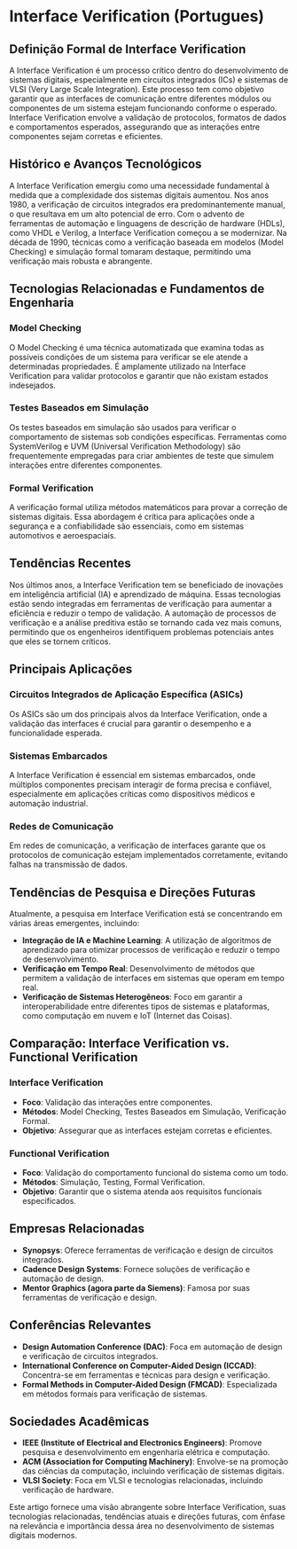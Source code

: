 # Interface Verification (Portugues)

## Definição Formal de Interface Verification

A Interface Verification é um processo crítico dentro do desenvolvimento de sistemas digitais, especialmente em circuitos integrados (ICs) e sistemas de VLSI (Very Large Scale Integration). Este processo tem como objetivo garantir que as interfaces de comunicação entre diferentes módulos ou componentes de um sistema estejam funcionando conforme o esperado. Interface Verification envolve a validação de protocolos, formatos de dados e comportamentos esperados, assegurando que as interações entre componentes sejam corretas e eficientes.

## Histórico e Avanços Tecnológicos

A Interface Verification emergiu como uma necessidade fundamental à medida que a complexidade dos sistemas digitais aumentou. Nos anos 1980, a verificação de circuitos integrados era predominantemente manual, o que resultava em um alto potencial de erro. Com o advento de ferramentas de automação e linguagens de descrição de hardware (HDLs), como VHDL e Verilog, a Interface Verification começou a se modernizar. Na década de 1990, técnicas como a verificação baseada em modelos (Model Checking) e simulação formal tomaram destaque, permitindo uma verificação mais robusta e abrangente.

## Tecnologias Relacionadas e Fundamentos de Engenharia

### Model Checking

O Model Checking é uma técnica automatizada que examina todas as possíveis condições de um sistema para verificar se ele atende a determinadas propriedades. É amplamente utilizado na Interface Verification para validar protocolos e garantir que não existam estados indesejados.

### Testes Baseados em Simulação

Os testes baseados em simulação são usados para verificar o comportamento de sistemas sob condições específicas. Ferramentas como SystemVerilog e UVM (Universal Verification Methodology) são frequentemente empregadas para criar ambientes de teste que simulem interações entre diferentes componentes.

### Formal Verification

A verificação formal utiliza métodos matemáticos para provar a correção de sistemas digitais. Essa abordagem é crítica para aplicações onde a segurança e a confiabilidade são essenciais, como em sistemas automotivos e aeroespaciais.

## Tendências Recentes

Nos últimos anos, a Interface Verification tem se beneficiado de inovações em inteligência artificial (IA) e aprendizado de máquina. Essas tecnologias estão sendo integradas em ferramentas de verificação para aumentar a eficiência e reduzir o tempo de validação. A automação de processos de verificação e a análise preditiva estão se tornando cada vez mais comuns, permitindo que os engenheiros identifiquem problemas potenciais antes que eles se tornem críticos.

## Principais Aplicações

### Circuitos Integrados de Aplicação Específica (ASICs)

Os ASICs são um dos principais alvos da Interface Verification, onde a validação das interfaces é crucial para garantir o desempenho e a funcionalidade esperada.

### Sistemas Embarcados

A Interface Verification é essencial em sistemas embarcados, onde múltiplos componentes precisam interagir de forma precisa e confiável, especialmente em aplicações críticas como dispositivos médicos e automação industrial.

### Redes de Comunicação

Em redes de comunicação, a verificação de interfaces garante que os protocolos de comunicação estejam implementados corretamente, evitando falhas na transmissão de dados.

## Tendências de Pesquisa e Direções Futuras

Atualmente, a pesquisa em Interface Verification está se concentrando em várias áreas emergentes, incluindo:

- **Integração de IA e Machine Learning**: A utilização de algoritmos de aprendizado para otimizar processos de verificação e reduzir o tempo de desenvolvimento.
- **Verificação em Tempo Real**: Desenvolvimento de métodos que permitem a validação de interfaces em sistemas que operam em tempo real.
- **Verificação de Sistemas Heterogêneos**: Foco em garantir a interoperabilidade entre diferentes tipos de sistemas e plataformas, como computação em nuvem e IoT (Internet das Coisas).

## Comparação: Interface Verification vs. Functional Verification

### Interface Verification

- **Foco**: Validação das interações entre componentes.
- **Métodos**: Model Checking, Testes Baseados em Simulação, Verificação Formal.
- **Objetivo**: Assegurar que as interfaces estejam corretas e eficientes.

### Functional Verification

- **Foco**: Validação do comportamento funcional do sistema como um todo.
- **Métodos**: Simulação, Testing, Formal Verification.
- **Objetivo**: Garantir que o sistema atenda aos requisitos funcionais especificados.

## Empresas Relacionadas

- **Synopsys**: Oferece ferramentas de verificação e design de circuitos integrados.
- **Cadence Design Systems**: Fornece soluções de verificação e automação de design.
- **Mentor Graphics (agora parte da Siemens)**: Famosa por suas ferramentas de verificação e design.

## Conferências Relevantes

- **Design Automation Conference (DAC)**: Foca em automação de design e verificação de circuitos integrados.
- **International Conference on Computer-Aided Design (ICCAD)**: Concentra-se em ferramentas e técnicas para design e verificação.
- **Formal Methods in Computer-Aided Design (FMCAD)**: Especializada em métodos formais para verificação de sistemas.

## Sociedades Acadêmicas

- **IEEE (Institute of Electrical and Electronics Engineers)**: Promove pesquisa e desenvolvimento em engenharia elétrica e computação.
- **ACM (Association for Computing Machinery)**: Envolve-se na promoção das ciências da computação, incluindo verificação de sistemas digitais.
- **VLSI Society**: Foca em VLSI e tecnologias relacionadas, incluindo verificação de hardware.

Este artigo fornece uma visão abrangente sobre Interface Verification, suas tecnologias relacionadas, tendências atuais e direções futuras, com ênfase na relevância e importância dessa área no desenvolvimento de sistemas digitais modernos.